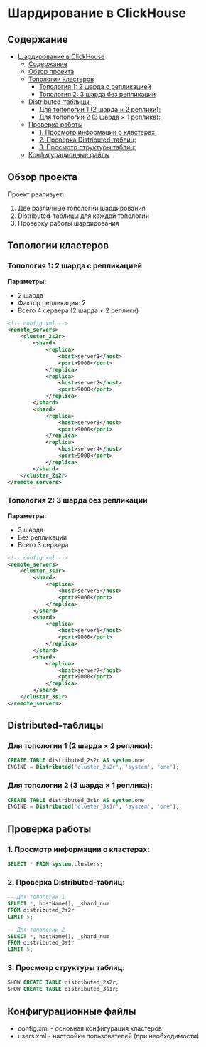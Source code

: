 # Шардирование в ClickHouse

## Содержание

- [Шардирование в ClickHouse](#шардирование-в-clickhouse)
	- [Содержание](#содержание)
	- [Обзор проекта](#обзор-проекта)
	- [Топологии кластеров](#топологии-кластеров)
		- [Топология 1: 2 шарда с репликацией](#топология-1-2-шарда-с-репликацией)
		- [Топология 2: 3 шарда без репликации](#топология-2-3-шарда-без-репликации)
	- [Distributed-таблицы](#distributed-таблицы)
		- [Для топологии 1 (2 шарда × 2 реплики):](#для-топологии-1-2-шарда--2-реплики)
		- [Для топологии 2 (3 шарда × 1 реплика):](#для-топологии-2-3-шарда--1-реплика)
	- [Проверка работы](#проверка-работы)
		- [1. Просмотр информации о кластерах:](#1-просмотр-информации-о-кластерах)
		- [2. Проверка Distributed-таблиц:](#2-проверка-distributed-таблиц)
		- [3. Просмотр структуры таблиц:](#3-просмотр-структуры-таблиц)
	- [Конфигурационные файлы](#конфигурационные-файлы)

## Обзор проекта

Проект реализует:

1. Две различные топологии шардирования
2. Distributed-таблицы для каждой топологии
3. Проверку работы шардирования

## Топологии кластеров

### Топология 1: 2 шарда с репликацией

**Параметры:**

- 2 шарда
- Фактор репликации: 2
- Всего 4 сервера (2 шарда × 2 реплики)

```xml
<!-- config.xml -->
<remote_servers>
    <cluster_2s2r>
        <shard>
            <replica>
                <host>server1</host>
                <port>9000</port>
            </replica>
            <replica>
                <host>server2</host>
                <port>9000</port>
            </replica>
        </shard>
        <shard>
            <replica>
                <host>server3</host>
                <port>9000</port>
            </replica>
            <replica>
                <host>server4</host>
                <port>9000</port>
            </replica>
        </shard>
    </cluster_2s2r>
</remote_servers>
```

### Топология 2: 3 шарда без репликации

**Параметры:**

- 3 шарда
- Без репликации
- Всего 3 сервера

```xml
<!-- config.xml -->
<remote_servers>
    <cluster_3s1r>
        <shard>
            <replica>
                <host>server5</host>
                <port>9000</port>
            </replica>
        </shard>
        <shard>
            <replica>
                <host>server6</host>
                <port>9000</port>
            </replica>
        </shard>
        <shard>
            <replica>
                <host>server7</host>
                <port>9000</port>
            </replica>
        </shard>
    </cluster_3s1r>
</remote_servers>
```

## Distributed-таблицы

### Для топологии 1 (2 шарда × 2 реплики):

```sql
CREATE TABLE distributed_2s2r AS system.one
ENGINE = Distributed('cluster_2s2r', 'system', 'one');
```

### Для топологии 2 (3 шарда × 1 реплика):

```sql
CREATE TABLE distributed_3s1r AS system.one
ENGINE = Distributed('cluster_3s1r', 'system', 'one');
```

## Проверка работы

### 1. Просмотр информации о кластерах:

```sql
SELECT * FROM system.clusters;
```

### 2. Проверка Distributed-таблиц:

```sql
-- Для топологии 1
SELECT *, hostName(), _shard_num
FROM distributed_2s2r
LIMIT 5;

-- Для топологии 2
SELECT *, hostName(), _shard_num
FROM distributed_3s1r
LIMIT 5;
```

### 3. Просмотр структуры таблиц:

```sql
SHOW CREATE TABLE distributed_2s2r;
SHOW CREATE TABLE distributed_3s1r;
```

## Конфигурационные файлы

- config.xml - основная конфигурация кластеров
- users.xml - настройки пользователей (при необходимости)
